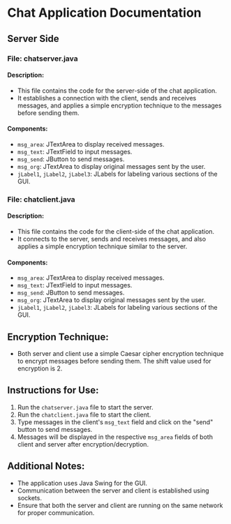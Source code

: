 # Chat Application Documentation

## Server Side

### File: chatserver.java

#### Description:
- This file contains the code for the server-side of the chat application.
- It establishes a connection with the client, sends and receives messages, and applies a simple encryption technique to the messages before sending them.

#### Components:
- `msg_area`: JTextArea to display received messages.
- `msg_text`: JTextField to input messages.
- `msg_send`: JButton to send messages.
- `msg_org`: JTextArea to display original messages sent by the user.
- `jLabel1`, `jLabel2`, `jLabel3`: JLabels for labeling various sections of the GUI.

### File: chatclient.java

#### Description:
- This file contains the code for the client-side of the chat application.
- It connects to the server, sends and receives messages, and also applies a simple encryption technique similar to the server.

#### Components:
- `msg_area`: JTextArea to display received messages.
- `msg_text`: JTextField to input messages.
- `msg_send`: JButton to send messages.
- `msg_org`: JTextArea to display original messages sent by the user.
- `jLabel1`, `jLabel2`, `jLabel3`: JLabels for labeling various sections of the GUI.

## Encryption Technique:
- Both server and client use a simple Caesar cipher encryption technique to encrypt messages before sending them. The shift value used for encryption is 2.

## Instructions for Use:
1. Run the `chatserver.java` file to start the server.
2. Run the `chatclient.java` file to start the client.
3. Type messages in the client's `msg_text` field and click on the "send" button to send messages.
4. Messages will be displayed in the respective `msg_area` fields of both client and server after encryption/decryption.

## Additional Notes:
- The application uses Java Swing for the GUI.
- Communication between the server and client is established using sockets.
- Ensure that both the server and client are running on the same network for proper communication.

